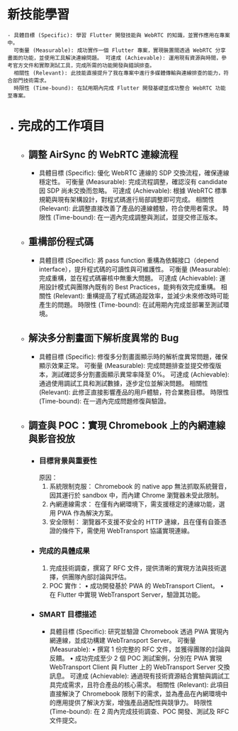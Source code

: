 # 新技能學習
	- 具體目標 (Specific): 學習 Flutter 開發技能與 WebRTC 的知識，並實作應用在專案中。
	  可衡量 (Measurable): 成功實作一個 Flutter 專案，實現裝置間透過 WebRTC 分享畫面的功能，並使用工具解決連線問題。 可達成 (Achievable): 運用現有資源與時間，參考官方文件和實際測試工具，完成所需的功能開發與錯誤排查。
	  相關性 (Relevant): 此技能直接提升了我在專案中進行多媒體傳輸與連線排查的能力，符合部門技術需求。 
	  時限性 (Time-bound): 在試用期內完成 Flutter 開發基礎並成功整合 WebRTC 功能至專案。
- # 完成的工作項目
	- ## 調整 AirSync 的 WebRTC 連線流程
		- 具體目標 (Specific): 優化 WebRTC 連線的 SDP 交換流程，確保連線穩定性。
		  可衡量 (Measurable): 完成流程調整，確認沒有 candidate 因 SDP 尚未交換而忽略。
		  可達成 (Achievable): 根據 WebRTC 標準規範與現有架構設計，對程式碼進行局部調整即可完成。
		  相關性 (Relevant): 此調整直接改善了產品的連線體驗，符合使用者需求。
		  時限性 (Time-bound): 在一週內完成調整與測試，並提交修正版本。
	- ## 重構部份程式碼
		- 具體目標 (Specific): 將 pass function 重構為依賴接口（depend interface），提升程式碼的可讀性與可維護性。
		  可衡量 (Measurable): 完成重構，並在程式碼審核中無重大問題。
		  可達成 (Achievable): 運用設計模式與團隊內既有的 Best Practices，能夠有效完成重構。
		  相關性 (Relevant): 重構提高了程式碼追蹤效率，並減少未來修改時可能產生的問題。
		  時限性 (Time-bound): 在試用期內完成並部署至測試環境。
	- ## 解決多分割畫面下解析度異常的 Bug
		- 具體目標 (Specific): 修復多分割畫面顯示時的解析度異常問題，確保顯示效果正常。
		  可衡量 (Measurable): 完成問題排查並提交修復版本，測試確認多分割畫面顯示異常率降至 0%。
		  可達成 (Achievable): 通過使用調試工具和測試數據，逐步定位並解決問題。
		  相關性 (Relevant): 此修正直接影響產品的用戶體驗，符合業務目標。
		  時限性 (Time-bound): 在一週內完成問題修復與驗證。
	- ## 調查與 POC：實現 Chromebook 上的內網連線與影音投放
		- ### 目標背景與重要性
		  原因：
		  1.	系統限制克服： Chromebook 的 native app 無法抓取系統聲音，因其運行於 sandbox 中，而內建 Chrome 瀏覽器未受此限制。
		  2.	內網連線需求： 在僅有內網環境下，需支援穩定的連線功能，選用 PWA 作為解決方案。
		  3.	安全限制： 瀏覽器不支援不安全的 HTTP 連線，且在僅有自簽憑證的條件下，需使用 WebTransport 協議實現連線。
		- ### 完成的具體成果
		  1. 完成技術調查，撰寫了 RFC 文件，提供清晰的實現方法與技術選擇，供團隊內部討論與評估。
		  2. POC 實作：
		  •	成功開發基於 PWA 的 WebTransport Client。
		  •	在 Flutter 中實現 WebTransport Server，驗證其功能。
		- ### SMART 目標描述
			- 具體目標 (Specific):
			  研究並驗證 Chromebook 透過 PWA 實現內網連線，並成功構建 WebTransport Server。
			  可衡量 (Measurable):
			  •	撰寫 1 份完整的 RFC 文件，並獲得團隊的討論與反饋。
			  •	成功完成至少 2 個 POC 測試案例，分別在 PWA 實現 WebTransport Client 與 Flutter 上的 WebTransport Server 交換訊息。
			  可達成 (Achievable): 通過現有技術資源結合實驗與調試工具完成需求，且符合產品的核心需求。
			  相關性 (Relevant): 此項目直接解決了 Chromebook 限制下的需求，並為產品在內網環境中的應用提供了解決方案，增強產品適配性與競爭力。
			  時限性 (Time-bound): 在 2 周內完成技術調查、POC 開發、測試及 RFC 文件提交。